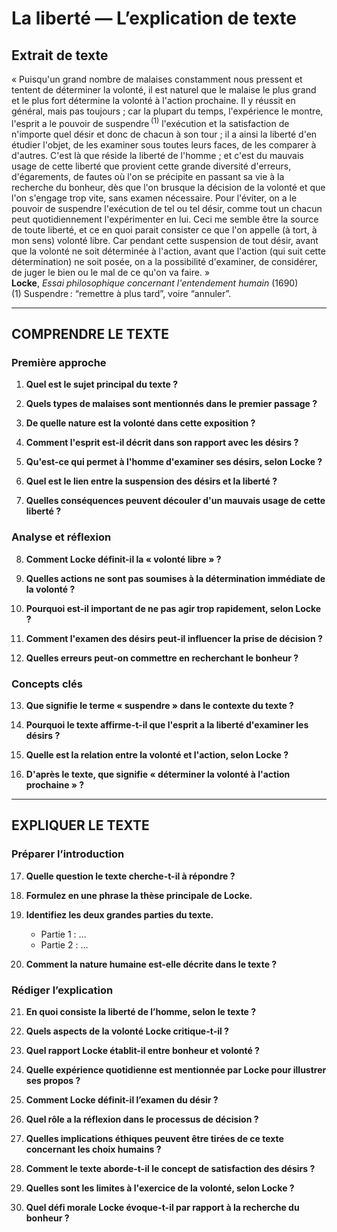 # La liberté — L’explication de texte

## Extrait de texte
« Puisqu'un grand nombre de malaises constamment nous pressent et tentent de déterminer la volonté, il est naturel que le malaise le plus grand et le plus fort détermine la volonté à l'action prochaine. Il y réussit en général, mais pas toujours ; car la plupart du temps, l'expérience le montre, l'esprit a le pouvoir de suspendre&#x202F;<sup>(1)</sup> l'exécution et la satisfaction de n'importe quel désir et donc de chacun à son tour ; il a ainsi la liberté d'en étudier l'objet, de les examiner sous toutes leurs faces, de les comparer à d'autres. C'est là que réside la liberté de l'homme ; et c'est du mauvais usage de cette liberté que provient cette grande diversité d'erreurs, d'égarements, de fautes où l'on se précipite en passant sa vie à la recherche du bonheur, dès que l'on brusque la décision de la volonté et que l'on s'engage trop vite, sans examen nécessaire. Pour l'éviter, on a le pouvoir de suspendre l'exécution de tel ou tel désir, comme tout un chacun peut quotidiennement l'expérimenter en lui. Ceci me semble être la source de toute liberté, et ce en quoi parait consister ce que l'on appelle (à tort, à mon sens) volonté libre. Car pendant cette suspension de tout désir, avant que la volonté ne soit déterminée à l'action, avant que l'action (qui suit cette détermination) ne soit posée, on a la possibilité d'examiner, de considérer, de juger le bien ou le mal de ce qu'on va faire. »  
**Locke**, *Essai philosophique concernant l'entendement humain* (1690)  
(1) Suspendre : “remettre à plus tard”, voire “annuler”.

---

## COMPRENDRE LE TEXTE

### Première approche

1. **Quel est le sujet principal du texte ?**

2. **Quels types de malaises sont mentionnés dans le premier passage ?**

3. **De quelle nature est la volonté dans cette exposition ?**

4. **Comment l'esprit est-il décrit dans son rapport avec les désirs ?**

5. **Qu'est-ce qui permet à l'homme d'examiner ses désirs, selon Locke ?**

6. **Quel est le lien entre la suspension des désirs et la liberté ?**

7. **Quelles conséquences peuvent découler d'un mauvais usage de cette liberté ?**

### Analyse et réflexion

8. **Comment Locke définit-il la « volonté libre » ?**

9. **Quelles actions ne sont pas soumises à la détermination immédiate de la volonté ?**

10. **Pourquoi est-il important de ne pas agir trop rapidement, selon Locke ?**

11. **Comment l'examen des désirs peut-il influencer la prise de décision ?**

12. **Quelles erreurs peut-on commettre en recherchant le bonheur ?**

### Concepts clés

13. **Que signifie le terme « suspendre » dans le contexte du texte ?**

14. **Pourquoi le texte affirme-t-il que l'esprit a la liberté d'examiner les désirs ?**

15. **Quelle est la relation entre la volonté et l'action, selon Locke ?**

16. **D'après le texte, que signifie « déterminer la volonté à l'action prochaine » ?**

---

## EXPLIQUER LE TEXTE

### Préparer l’introduction

17. **Quelle question le texte cherche-t-il à répondre ?**

18. **Formulez en une phrase la thèse principale de Locke.**

19. **Identifiez les deux grandes parties du texte.**  
    - Partie 1 : …  
    - Partie 2 : …

20. **Comment la nature humaine est-elle décrite dans le texte ?**

### Rédiger l’explication

21. **En quoi consiste la liberté de l’homme, selon le texte ?**

22. **Quels aspects de la volonté Locke critique-t-il ?**

23. **Quel rapport Locke établit-il entre bonheur et volonté ?**

24. **Quelle expérience quotidienne est mentionnée par Locke pour illustrer ses propos ?**

25. **Comment Locke définit-il l’examen du désir ?**

26. **Quel rôle a la réflexion dans le processus de décision ?**

27. **Quelles implications éthiques peuvent être tirées de ce texte concernant les choix humains ?**

28. **Comment le texte aborde-t-il le concept de satisfaction des désirs ?**

29. **Quelles sont les limites à l'exercice de la volonté, selon Locke ?**

30. **Quel défi morale Locke évoque-t-il par rapport à la recherche du bonheur ?**